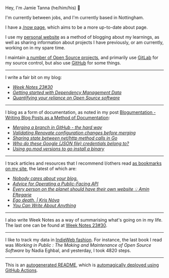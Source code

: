 Hey, I'm Jamie
Tanna (he/him/his) 👋

I'm currently between jobs, and I'm currently based in Nottingham.

I have a [/now page](https://www.jvt.me/now/?utm_campaign=github-jamietanna), which aims to be a more up-to-date about page.

I use my [personal website](https://www.jvt.me/?utm_campaign=github-jamietanna) as a method of blogging about my learnings, as well as sharing information about projects I have previously, or am currently, working on in my spare time.

I maintain [a number of Open Source projects](https://www.jvt.me/open-source/?utm_campaign=github-jamietanna), and primarily use [GitLab](https://gitlab.com/jamietanna) for my source control, but also use [GitHub](https://github.com/jamietanna) for some things.

---

I write a fair bit on my blog:


- [_Week Notes 23#30_](https://www.jvt.me/week-notes/2023/30/?utm_campaign=github-jamietanna)
- [_Getting started with Dependency Management Data_](https://www.jvt.me/posts/2023/07/25/dmd-getting-started/?utm_campaign=github-jamietanna)
- [_Quantifying your reliance on Open Source software_](https://www.jvt.me/posts/2023/07/25/dmd-talk/?utm_campaign=github-jamietanna)

---

I blog as a form of documentation, as noted in my post [Blogumentation - Writing Blog Posts as a Method of Documentation](https://www.jvt.me/posts/2017/06/25/blogumentation/?utm_campaign=github-jamietanna):


- [_Merging a branch in GitHub - the hard way_](https://www.jvt.me/posts/2023/07/13/github-merge-api-manual/?utm_campaign=github-jamietanna)
- [_Validating Renovate configuration changes before merging_](https://www.jvt.me/posts/2023/07/10/renovate-dry-run/?utm_campaign=github-jamietanna)
- [_Sharing state between net/http method calls in Go_](https://www.jvt.me/posts/2023/07/03/go-http-server-state/?utm_campaign=github-jamietanna)
- [_Who do these Google (JSON file) credentials belong to?_](https://www.jvt.me/posts/2023/06/30/who-google-credentials/?utm_campaign=github-jamietanna)
- [_Using go.mod versions to go install a binary_](https://www.jvt.me/posts/2023/06/19/go-install-from-mod/?utm_campaign=github-jamietanna)

---

I track articles and resources that I recommend I/others read [as bookmarks on my site](https://www.jvt.me/kind/bookmarks/?utm_campaign=github-jamietanna), the latest of which are:


- [_Nobody cares about your blog._](https://www.alexmolas.com/2023/07/15/nobody-cares-about-your-blog.html?utm_campaign=github-jamietanna)
- [_Advice for Operating a Public-Facing API_](https://jcs.org/2023/07/12/api?utm_campaign=github-jamietanna)
- [_Every person on the planet should have their own website 💡 Amin Eftegarie_](https://eftegarie.com/every-person-on-the-planet-should-have-their-own-website/?utm_campaign=github-jamietanna)
- [_Ego death. | Kris Nóva_](https://krisnova.net/posts/ego-death/?utm_campaign=github-jamietanna)
- [_You Can Write About Anything_](https://roytang.net/2023/06/write-anything/?utm_campaign=github-jamietanna)

---

I also write Week Notes as a way of summarising what's going on in my life. The last one can be found at [Week Notes 23#30](https://www.jvt.me/week-notes/2023/30/?utm_campaign=github-jamietanna).

---

I like to track my data in [IndieWeb fashion](https://indieweb.org/why). For instance, the last book I read was _Working in Public : The Making and Maintenance of Open Source Software_ by Nadia Eghbal, and yesterday, I took 4820 steps.

---
This is an [autogenerated README](https://www.jvt.me/posts/2022/01/12/autogenerated-profile-readme/?utm_campaign=github-jamietanna), which is [automagically deployed using GitHub Actions](https://github.com/jamietanna/jamietanna/blob/main/.github/workflows/rebuild.yml).
